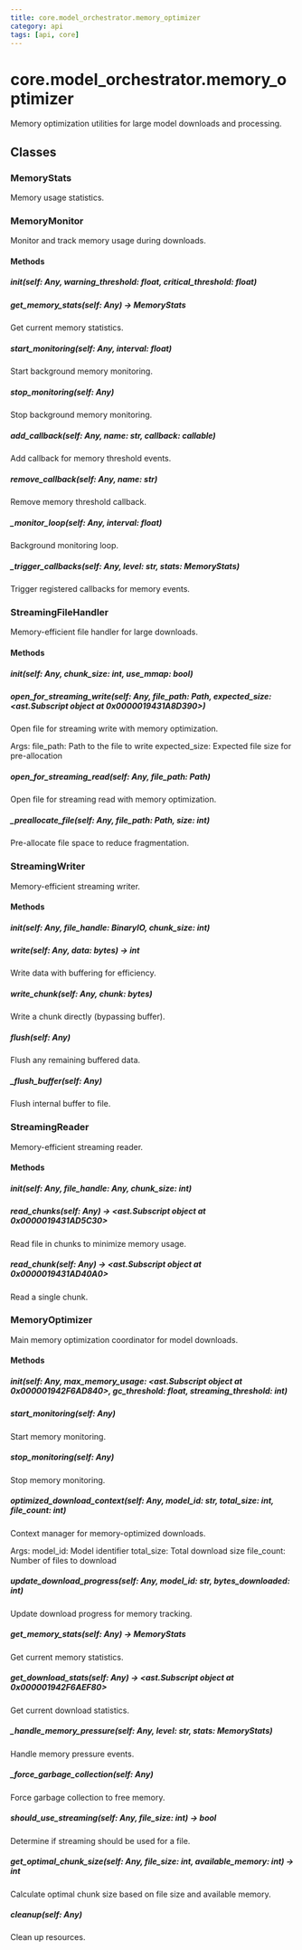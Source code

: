 ```yaml
---
title: core.model_orchestrator.memory_optimizer
category: api
tags: [api, core]
---
```


# core.model_orchestrator.memory_optimizer

Memory optimization utilities for large model downloads and processing.

## Classes

### MemoryStats

Memory usage statistics.

### MemoryMonitor

Monitor and track memory usage during downloads.

#### Methods

##### __init__(self: Any, warning_threshold: float, critical_threshold: float)



##### get_memory_stats(self: Any) -> MemoryStats

Get current memory statistics.

##### start_monitoring(self: Any, interval: float)

Start background memory monitoring.

##### stop_monitoring(self: Any)

Stop background memory monitoring.

##### add_callback(self: Any, name: str, callback: callable)

Add callback for memory threshold events.

##### remove_callback(self: Any, name: str)

Remove memory threshold callback.

##### _monitor_loop(self: Any, interval: float)

Background monitoring loop.

##### _trigger_callbacks(self: Any, level: str, stats: MemoryStats)

Trigger registered callbacks for memory events.

### StreamingFileHandler

Memory-efficient file handler for large downloads.

#### Methods

##### __init__(self: Any, chunk_size: int, use_mmap: bool)



##### open_for_streaming_write(self: Any, file_path: Path, expected_size: <ast.Subscript object at 0x0000019431A8D390>)

Open file for streaming write with memory optimization.

Args:
    file_path: Path to the file to write
    expected_size: Expected file size for pre-allocation

##### open_for_streaming_read(self: Any, file_path: Path)

Open file for streaming read with memory optimization.

##### _preallocate_file(self: Any, file_path: Path, size: int)

Pre-allocate file space to reduce fragmentation.

### StreamingWriter

Memory-efficient streaming writer.

#### Methods

##### __init__(self: Any, file_handle: BinaryIO, chunk_size: int)



##### write(self: Any, data: bytes) -> int

Write data with buffering for efficiency.

##### write_chunk(self: Any, chunk: bytes)

Write a chunk directly (bypassing buffer).

##### flush(self: Any)

Flush any remaining buffered data.

##### _flush_buffer(self: Any)

Flush internal buffer to file.

### StreamingReader

Memory-efficient streaming reader.

#### Methods

##### __init__(self: Any, file_handle: Any, chunk_size: int)



##### read_chunks(self: Any) -> <ast.Subscript object at 0x0000019431AD5C30>

Read file in chunks to minimize memory usage.

##### read_chunk(self: Any) -> <ast.Subscript object at 0x0000019431AD40A0>

Read a single chunk.

### MemoryOptimizer

Main memory optimization coordinator for model downloads.

#### Methods

##### __init__(self: Any, max_memory_usage: <ast.Subscript object at 0x000001942F6AD840>, gc_threshold: float, streaming_threshold: int)



##### start_monitoring(self: Any)

Start memory monitoring.

##### stop_monitoring(self: Any)

Stop memory monitoring.

##### optimized_download_context(self: Any, model_id: str, total_size: int, file_count: int)

Context manager for memory-optimized downloads.

Args:
    model_id: Model identifier
    total_size: Total download size
    file_count: Number of files to download

##### update_download_progress(self: Any, model_id: str, bytes_downloaded: int)

Update download progress for memory tracking.

##### get_memory_stats(self: Any) -> MemoryStats

Get current memory statistics.

##### get_download_stats(self: Any) -> <ast.Subscript object at 0x000001942F6AEF80>

Get current download statistics.

##### _handle_memory_pressure(self: Any, level: str, stats: MemoryStats)

Handle memory pressure events.

##### _force_garbage_collection(self: Any)

Force garbage collection to free memory.

##### should_use_streaming(self: Any, file_size: int) -> bool

Determine if streaming should be used for a file.

##### get_optimal_chunk_size(self: Any, file_size: int, available_memory: int) -> int

Calculate optimal chunk size based on file size and available memory.

##### cleanup(self: Any)

Clean up resources.

